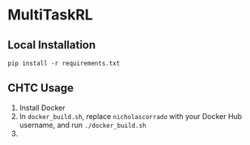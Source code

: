 # MultiTaskRL

## Local Installation
```commandline
pip install -r requirements.txt
```

## CHTC Usage

1. Install Docker
2. In `docker_build.sh`, replace `nicholascorrado` with your Docker Hub username, and run `./docker_build.sh`
3. 